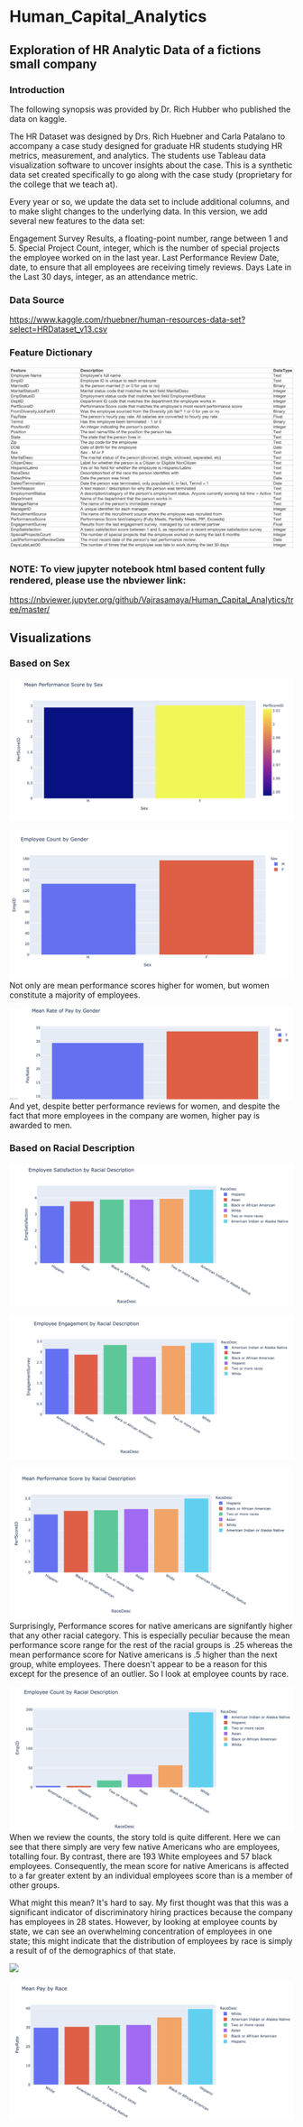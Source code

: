 # Human_Capital_Analytics
## Exploration of HR Analytic Data of a fictions small company

### Introduction
The following synopsis was provided by Dr. Rich Hubber who published the data on kaggle.  

The HR Dataset was designed by Drs. Rich Huebner and Carla Patalano to accompany a case study designed for graduate HR students studying HR metrics, measurement, and analytics. The students use Tableau data visualization software to uncover insights about the case. This is a synthetic data set created specifically to go along with the case study (proprietary for the college that we teach at).

Every year or so, we update the data set to include additional columns, and to make slight changes to the underlying data. In this version, we add several new features to the data set:

Engagement Survey Results, a floating-point number, range between 1 and 5.
Special Project Count, integer, which is the number of special projects the employee worked on in the last year.
Last Performance Review Date, date, to ensure that all employees are receiving timely reviews.
Days Late in the Last 30 days, integer, as an attendance metric.


### Data Source
https://www.kaggle.com/rhuebner/human-resources-data-set?select=HRDataset_v13.csv

### Feature Dictionary

![](dictionary.png)

### NOTE: To view jupyter notebook html based content fully rendered, please use the nbviewer link:
https://nbviewer.jupyter.org/github/Vajrasamaya/Human_Capital_Analytics/tree/master/


## Visualizations

### Based on Sex

![](Images/Mean_Performance_Sex.png)

![](Images/Employee_Count_Sex.png)
Not only are mean performance scores higher for women, but women constitute a majority of employees.

![](Images/Mean_Rate_of_Pay_Sex.png)
And yet, despite better performance reviews for women, and despite the fact that more employees in the company are women, higher pay is awarded to men.


### Based on Racial Description
![](Images/Employee_Satisfaction_Race.png)

![](Images/Employee_Engagement_Race.png)


![](Images/Mean_Performance_Race.png)
Surprisingly, Performance scores for native americans are signifantly higher that any other racial category.  This is especially peculiar because the mean performance score range for the rest of the racial groups is .25 whereas the mean performance score for Native americans is .5 higher than the next group, white employees.  There doesn't appear to be a reason for this except for the presence of an outlier. So I look at employee counts by race.

![](Images/Employee_Count_Race.png)
When we review the counts, the story told is quite different.  Here we can see that there simply are very few native Americans who are employees, totalling four.  By contrast, there are 193 White employees and 57 black employees. Consequently, the mean score for native Americans is affected to a far greater extent by an individual employees score than is a member of other groups.  

What might this mean?  It's hard to say.  My first thought was that this was a significant indicator of discriminatory hiring practices because the company has employees in 28 states.  However, by looking at employee counts by state, we can see an overwhelming concentration of employees in one state; this might indicate that the distribution of employees by race is simply a result of of the demographics of that state.

![](Employee_Count_State.png)

![](Images/Mean_Pay_Race.png)
